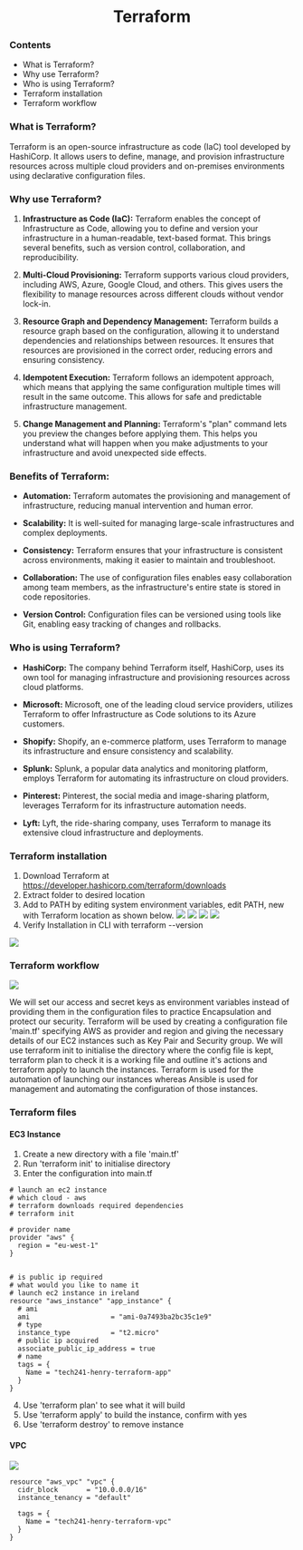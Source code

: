 <h1 style="text-align: center;">Terraform</h1>

### Contents
* What is Terraform?
* Why use Terraform?
* Who is using Terraform?
* Terraform installation
* Terraform workflow
  
### What is Terraform?
Terraform is an open-source infrastructure as code (IaC) tool developed by HashiCorp. It allows users to define, manage, and provision infrastructure resources across multiple cloud providers and on-premises environments using declarative configuration files.

### Why use Terraform?
1. **Infrastructure as Code (IaC):** Terraform enables the concept of Infrastructure as Code, allowing you to define and version your infrastructure in a human-readable, text-based format. This brings several benefits, such as version control, collaboration, and reproducibility.

2. **Multi-Cloud Provisioning:** Terraform supports various cloud providers, including AWS, Azure, Google Cloud, and others. This gives users the flexibility to manage resources across different clouds without vendor lock-in.

3. **Resource Graph and Dependency Management:** Terraform builds a resource graph based on the configuration, allowing it to understand dependencies and relationships between resources. It ensures that resources are provisioned in the correct order, reducing errors and ensuring consistency.

4. **Idempotent Execution:** Terraform follows an idempotent approach, which means that applying the same configuration multiple times will result in the same outcome. This allows for safe and predictable infrastructure management.

5. **Change Management and Planning:** Terraform's "plan" command lets you preview the changes before applying them. This helps you understand what will happen when you make adjustments to your infrastructure and avoid unexpected side effects.

### Benefits of Terraform:
- **Automation:** Terraform automates the provisioning and management of infrastructure, reducing manual intervention and human error.

- **Scalability:** It is well-suited for managing large-scale infrastructures and complex deployments.

- **Consistency:** Terraform ensures that your infrastructure is consistent across environments, making it easier to maintain and troubleshoot.

- **Collaboration:** The use of configuration files enables easy collaboration among team members, as the infrastructure's entire state is stored in code repositories.

- **Version Control:** Configuration files can be versioned using tools like Git, enabling easy tracking of changes and rollbacks.

### Who is using Terraform?

- **HashiCorp:** The company behind Terraform itself, HashiCorp, uses its own tool for managing infrastructure and provisioning resources across cloud platforms.

- **Microsoft:** Microsoft, one of the leading cloud service providers, utilizes Terraform to offer Infrastructure as Code solutions to its Azure customers.

- **Shopify:** Shopify, an e-commerce platform, uses Terraform to manage its infrastructure and ensure consistency and scalability.

- **Splunk:** Splunk, a popular data analytics and monitoring platform, employs Terraform for automating its infrastructure on cloud providers.

- **Pinterest:** Pinterest, the social media and image-sharing platform, leverages Terraform for its infrastructure automation needs.

- **Lyft:** Lyft, the ride-sharing company, uses Terraform to manage its extensive cloud infrastructure and deployments.

### Terraform installation
1. Download Terraform at https://developer.hashicorp.com/terraform/downloads
2. Extract folder to desired location
3. Add to PATH by editing system environment variables, edit PATH, new with Terraform location as shown below.
![](https://i.imgur.com/kSqc6jf.png)
![](https://i.imgur.com/wc1wOps.png)
![](https://i.imgur.com/HKEBXe7.png)
![](https://i.imgur.com/hg5qgiD.png)
4. Verify Installation in CLI with terraform --version

![](https://i.imgur.com/jPvbqBD.png)

### Terraform workflow
![](https://i.imgur.com/jZbg5wR.png)

We will set our access and secret keys as environment variables instead of providing them in the configuration files to practice Encapsulation and protect our security.
Terraform will be used by creating a configuration file 'main.tf' specifying AWS as provider and region and giving the necessary details of our EC2 instances such as Key Pair and Security group.
We will use terraform init to initialise the directory where the config file is kept, terraform plan to check it is a working file and outline it's actions and terraform apply to launch the instances.
Terraform is used for the automation of launching our instances whereas Ansible is used for management and automating the configuration of those instances.

### Terraform files

#### EC3 Instance
1. Create a new directory with a file 'main.tf'
2. Run 'terraform init' to initialise directory
3. Enter the configuration into main.tf
```
# launch an ec2 instance
# which cloud - aws
# terraform downloads required dependencies
# terraform init

# provider name
provider "aws" {
  region = "eu-west-1"
}


# is public ip required
# what would you like to name it
# launch ec2 instance in ireland
resource "aws_instance" "app_instance" {
  # ami
  ami                    = "ami-0a7493ba2bc35c1e9"
  # type
  instance_type          = "t2.micro"
  # public ip acquired
  associate_public_ip_address = true
  # name
  tags = {
    Name = "tech241-henry-terraform-app"
  }
}
```
4. Use 'terraform plan' to see what it will build
5. Use 'terraform apply' to build the instance, confirm with yes
6. Use 'terraform destroy' to remove instance

#### VPC
![](https://i.imgur.com/nPkOh0J.png)
```
resource "aws_vpc" "vpc" {
  cidr_block       = "10.0.0.0/16"
  instance_tenancy = "default"

  tags = {
    Name = "tech241-henry-terraform-vpc"
  }
}
```
